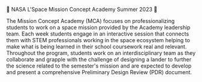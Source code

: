 🚀 NASA L'Space Mission Concept Academy Summer 2023 🚀

The Mission Concept Academy (MCA) focuses on professionalizing students to work on a space mission provided by the Academy leadership team.  Each week students engage in an interactive session that connects them with STEM professionals working in the space ecosystem helping to make what is being learned in their school coursework real and relevant.  Throughout the program, students work on an interdisciplinary team as they collaborate and grapple with the challenge of designing a lander to further the science related to the semester's mission and are expected to develop and present a comprehensive Preliminary Design Review (PDR) document.      
